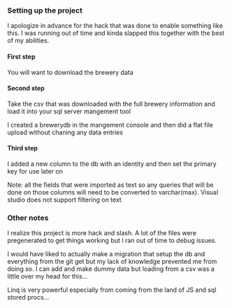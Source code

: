 ﻿### Setting up the project

I apologize in advance for the hack that was done to enable something like this. I was running out of time and kinda slapped this together with the best of my abilities.

#### First step

You will want to download the brewery data

#### Second step

Take the csv that was downloaded with the full brewery information and load it into your sql server mangement tool

I created a brewerydb in the mangement console and then did a flat file upload without chaning any data entries

#### Third step

I added a new column to the db with an identity and then set the primary key for use later on

Note: all the fields that were imported as text so any queries that will be done on those columns will need to be converted to varchar(max). Visual studio does not support filtering on text


### Other notes

I realize this project is more hack and slash. A lot of the files were pregenerated to get things working but I ran out of time to debug issues.

I would have liked to actually make a migration that setup the db and everything from the git get but my lack of knowledge prevented me from doing so. I can add and make dummy data but loading from a csv was a little over my head for this... 

Linq is very powerful especially from coming from the land of JS and sql stored procs...